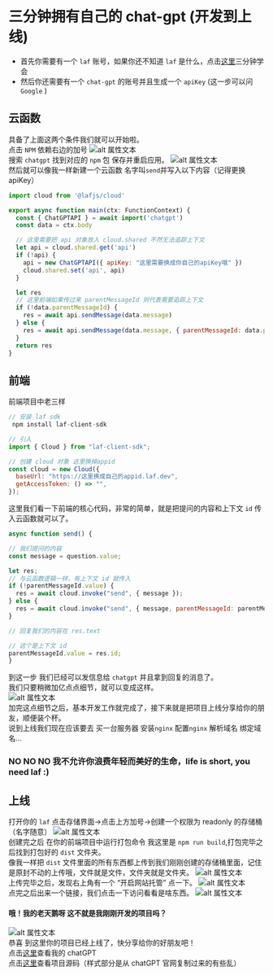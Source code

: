 # 三分钟拥有自己的 chat-gpt (开发到上线)
- 首先你需要有一个 `laf` 账号，如果你还不知道 `laf` 是什么，点击[这里](https://zuofeng59556.github.io/my-blog/pages/quickStart/laf/)三分钟学会
- 然后你还需要有一个 `chat-gpt` 的账号并且生成一个 `apiKey` (这一步可以问 `Google` )
  
## 云函数
具备了上面这两个条件我们就可以开始啦。   
点击 `NPM` 依赖右边的加号
![alt 属性文本](./image/1.png)   
搜索 `chatgpt` 找到对应的 `npm` 包 保存并重启应用。
![alt 属性文本](./image/2.png)   
然后就可以像我一样新建一个云函数 名字叫`send`并写入以下内容（记得更换 apiKey）
```js
import cloud from '@lafjs/cloud'

export async function main(ctx: FunctionContext) {
  const { ChatGPTAPI } = await import('chatgpt')
  const data = ctx.body

  // 这里需要把 api 对象放入 cloud.shared 不然无法追踪上下文
  let api = cloud.shared.get('api')
  if (!api) {
    api = new ChatGPTAPI({ apiKey: "这里需要换成你自己的apiKey哦" })
    cloud.shared.set('api', api)
  }

  let res
  // 这里前端如果传过来 parentMessageId 则代表需要追踪上下文
  if (!data.parentMessageId) {
    res = await api.sendMessage(data.message)
  } else {
    res = await api.sendMessage(data.message, { parentMessageId: data.parentMessageId })
  }
  return res
}
```

## 前端
前端项目中老三样 
```js
// 安装 laf sdk
 npm install laf-client-sdk 

// 引入
import { Cloud } from "laf-client-sdk"; 

// 创建 cloud 对象 这里换掉appid
const cloud = new Cloud({
  baseUrl: "https://这里换成自己的appid.laf.dev",
  getAccessToken: () => "",
});

```
这里我们看一下前端的核心代码，非常的简单，就是把提问的内容和上下文 `id` 传入云函数就可以了。
```js
async function send() {

// 我们提问的内容
const message = question.value;

let res;
// 与云函数逻辑一样，有上下文 id 就传入
if (!parentMessageId.value) {
  res = await cloud.invoke("send", { message });
} else {
  res = await cloud.invoke("send", { message, parentMessageId: parentMessageId.value });
}

// 回复我们的内容在 res.text 

// 这个是上下文 id
parentMessageId.value = res.id;
}
```
到这一步 我们已经可以发信息给 `chatgpt` 并且拿到回复的消息了。  
我们只要稍微加亿点点细节，就可以变成这样。   
![alt 属性文本](./image/3.png)   
加完这点细节之后，基本开发工作就完成了，接下来就是把项目上线分享给你的朋友，顺便装个杯。  
说到上线我们现在应该要去 买一台服务器 安装`nginx` 配置`nginx` 解析域名  绑定域名...    
### NO NO NO 我不允许你浪费年轻而美好的生命，life is short, you need laf :)

## 上线
打开你的 `laf` 点击存储界面->点击上方加号->创建一个权限为 readonly 的存储桶（名字随意）
![alt 属性文本](./image/4.png)   
创建完之后 在你的前端项目中运行打包命令 我这里是 `npm run build`,打包完毕之后找到打包好的 `dist` 文件夹。   
像我一样把 `dist` 文件里面的所有东西都上传到我们刚刚创建的存储桶里面，记住是原封不动的上传哦，文件就是文件，文件夹就是文件夹。
![alt 属性文本](./image/5.png)   
上传完毕之后，发现右上角有一个 “开启网站托管” 点一下。
![alt 属性文本](./image/6.png)   
点完之后出来一个链接，我们点击一下访问看看是啥东西。
![alt 属性文本](./image/7.png)   
#### 哦！我的老天鹅呀 这不就是我刚刚开发的项目吗？
![alt 属性文本](./image/8.png)   
恭喜 到这里你的项目已经上线了，快分享给你的好朋友吧！    
点击[这里](https://jyf6wk-chat-gpt.site.laf.dev/)查看我的 chatGPT    
点击[这里](https://github.com/zuoFeng59556/chatGPT)查看项目源码（样式部分是从 chatGPT 官网复制过来的有些乱）
